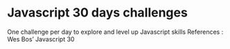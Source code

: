 # Javascript 30 days challenges
One challenge per day to explore and level up Javascript skills
References : Wes Bos’ Javascript 30

